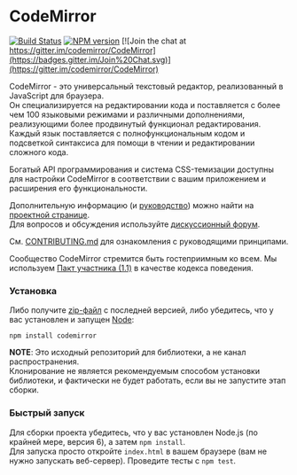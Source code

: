 # CodeMirror

[![Build Status](https://travis-ci.org/codemirror/CodeMirror.svg)](https://travis-ci.org/codemirror/CodeMirror)
[![NPM version](https://img.shields.io/npm/v/codemirror.svg)](https://www.npmjs.org/package/codemirror)
[![Join the chat at https://gitter.im/codemirror/CodeMirror](https://badges.gitter.im/Join%20Chat.svg)](https://gitter.im/codemirror/CodeMirror)  

CodeMirror - это универсальный текстовый редактор, реализованный в JavaScript для браузера.  
Он специализируется на редактировании кода и поставляется с более чем 100 языковыми режимами и различными дополнениями, 
реализующими более продвинутый функционал редактирования.  
Каждый язык поставляется с полнофункциональным кодом и подсветкой синтаксиса для помощи в чтении и редактировании сложного кода.

Богатый API программирования и система CSS-темизации доступны для настройки CodeMirror в соответствии с вашим приложением и расширения его функциональности.

Дополнительную информацию (и [руководство](https://codemirror.net/doc/manual.html)) можно найти на [проектной странице](https://codemirror.net).  
Для вопросов и обсуждения используйте [дискуссионный форум](https://discuss.codemirror.net/).

См. [CONTRIBUTING.md](https://github.com/codemirror/CodeMirror/blob/master/CONTRIBUTING.md) для ознакомления с руководящими принципами.

Сообщество CodeMirror стремится быть гостеприимным ко всем. 
Мы используем [Пакт участника (1.1)](http://contributor-covenant.org/version/1/1/0/) в качестве кодекса поведения.

### Установка

Либо получите [zip-файл](https://codemirror.net/codemirror.zip) с последней версией, либо убедитесь, что у вас установлен и запущен [Node](https://nodejs.org/):

    npm install codemirror

**NOTE**: Это исходный репозиторий для библиотеки, а не канал распространения.  
Клонирование не является рекомендуемым способом установки библиотеки, и фактически не будет работать, если вы не запустите этап сборки.

### Быстрый запуск

Для сборки проекта убедитесь, что у вас установлен Node.js (по крайней мере, версия 6), а затем `npm install`.    
Для запуска просто откройте `index.html` в вашем браузере (вам не нужно запускать веб-сервер). Проведите тесты с `npm test`.
